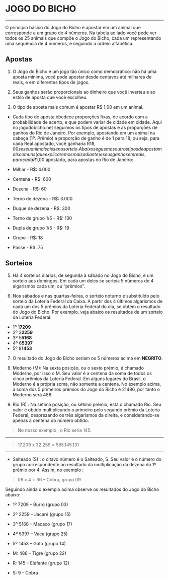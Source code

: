 # **JOGO DO BICHO** #

-----

O princípio básico do Jogo do Bicho é apostar em um animal que corresponde a um grupo de 4 números. Na tabela ao lado você pode ver todos os 25 animais que compõe o Jogo do Bicho, cada um representando uma sequência de 4 números, e seguindo a ordem alfabética. 

## **Apostas**

1. O Jogo do Bicho é um jogo tão único como democrático: não há uma aposta mínima, você pode apostar desde centavos até milhares de reais, e em diferentes tipos de jogos.

2. Seus ganhos serão proporcionais ao dinheiro que você inverteu e ao estilo de aposta que você escolheu.

3. O tipo de aposta mais comum é apostar R$ 1,00 em um animal.

- Cada tipo de aposta obedece proporções fixas, de acordo com a probabilidade de acerto, e que podem variar de cidade em cidade. Aqui no jogodobicho.net seguimos os tipos de apostas e as proporções de ganhos do Rio de Janeiro. Por exemplo, apostando em um animal na cabeça (1º. Prêmio) a proporção de ganho é de 1 para 18, ou seja, para cada Real apostado, você ganharia R$18,00 se seu animal saísse no sorteio. Abaixo seguem os outros tipos de aposta mais comuns (que explicaremos mais adiante ) e seus ganhos em reais, para cada R$1,00 apostado, para apostas no Rio de Janeiro: 

* Milhar - R$: 4.000

* Centena - R$: 600

* Dezena - R$: 60

* Terno de dezena - R$: 3.000

* Duque de dezena - R$: 300

* Terno de grupo 1/5 - R$: 130

* Dupla de grupo 1/5 - R$: 19

* Grupo - R$: 18

* Passe - R$: 75

## **Sorteios**

5. Há 4 sorteios diários, de segunda à sábado no Jogo do Bicho, e um sorteio aos domingos. Em cada um deles se sorteia 5 números de 4 algarismos cada um, ou “prêmios”.

6. Nos sábados e nas quartas-feiras, o sorteio noturno é substituído pelo sorteio da Loteria Federal da Caixa. A partir dos 4 últimos algarismos de cada um dos 5 prêmios da Loteria Federal do dia, se obtém o resultado do Jogo do Bicho. Por exemplo, veja abaixo os resultados de um sorteio da Loteria Federal: 


* 1º 1**7209**
* 2º 3**2259**
* 3º 5**5168**
* 4º 6**5397**
* 5º 8**1453**


7. O resultado do Jogo do Bicho seriam os 5 números acima em **NEGRITO**.

8. Moderno (M): Na sexta posição, ou o sexto prêmio, é chamado Moderno, por isso o M. Seu valor é a centena da soma de todos os cinco prêmios da Loteria Federal. Em alguns lugares do Brasil, o Moderno é a própria soma, não somente a centena. No exemplo acima, a soma dos 5 primeiros prêmios do Jogo do Bicho é 21486, por tanto o Moderno será 486.

9. Rio (R) : Na sétima posição, ou sétimo prêmio, está o chamado Rio. Seu valor é obtido multiplicando o primeiro pelo segundo prêmio da Loteria Federal, desprezando os três algarismos da direita, e considerando-se apenas a centena do número obtido.

> No nosso exemplo , o Rio seria 145.

---------

> 17.209 x 32.259 = 555.145.131 

---------

- Salteado (S) : o oitavo número é o Salteado, S. Seu valor é o número do grupo correspondente ao resultado da multiplicação da dezena do 1º prêmio por 4. Assim, no exemplo :

> 09 x 4 = 36 – Cobra, grupo 09

Seguindo ainda o exemplo acima observe os resultados do Jogo do Bicho abaixo:


- 1º 7209 – Burro (grupo 03)

- 2º 2259 – Jacaré (grupo 15)

- 3º 5168 – Macaco (grupo 17)

- 4º 5397 – Vaca (grupo 25)

- 5º 1453 – Gato (grupo 14)

- M: 486 – Tigre (grupo 22)

- R: 145 – Elefante (grupo 12)

- S: 9 - Cobra



